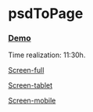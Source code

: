 # psdToPage
### [Demo](http://rogala.it/page1/)
Time realization: 11:30h.

[Screen-full](readMe/min-full.png)

[Screen-tablet](readMe/min-mid.png)

[Screen-mobile](readMe/min-mini.png)

